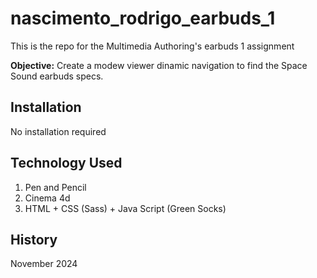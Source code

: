 # nascimento_rodrigo_earbuds_1
This is the repo for the Multimedia Authoring's earbuds 1 assignment

**Objective:** Create a modew viewer dinamic navigation to find the Space Sound earbuds specs.


## Installation
No installation required


## Technology Used
1. Pen and Pencil
2. Cinema 4d
3. HTML + CSS (Sass) + Java Script (Green Socks)

## History
November 2024







